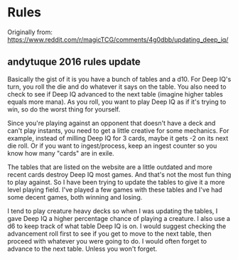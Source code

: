 Rules
=====

Originally from: https://www.reddit.com/r/magicTCG/comments/4g0dbb/updating_deep_iq/

andytuque 2016 rules update
---------------------------

Basically the gist of it is you have a bunch of tables and a d10. For Deep IQ's turn, you roll the die and do whatever it says on the table. You also need to check to see if Deep IQ advanced to the next table (imagine higher tables equals more mana). As you roll, you want to play Deep IQ as if it's trying to win, so do the worst thing for yourself.

Since you're playing against an opponent that doesn't have a deck and can't play instants, you need to get a little creative for some mechanics. For example, instead of milling Deep IQ for 3 cards, maybe it gets -2 on its next die roll. Or if you want to ingest/process, keep an ingest counter so you know how many "cards" are in exile.

The tables that are listed on the website are a little outdated and more recent cards destroy Deep IQ most games. And that's not the most fun thing to play against. So I have been trying to update the tables to give it a more level playing field. I've played a few games with these tables and I've had some decent games, both winning and losing.

I tend to play creature heavy decks so when I was updating the tables, I gave Deep IQ a higher percentage chance of playing a creature. I also use a d6 to keep track of what table Deep IQ is on. I would suggest checking the advancement roll first to see if you get to move to the next table, then proceed with whatever you were going to do. I would often forget to advance to the next table. Unless you won't forget.
